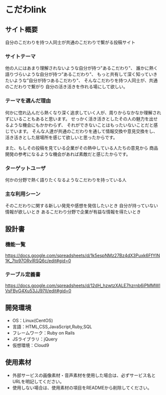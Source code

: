 # こだわlink

## サイト概要
自分のこだわりを持つ人同士が共通のこだわりで繋がる投稿サイト

### サイトテーマ
 他の人にはあまり理解されないような自分が持つ"あるこだわり"、
 誰かに熱く語りづらいような自分が持つ”あるこだわり"、
 もっと共有して深く知っていきたいような”自分が持つあるこだわり"、
 そんなこだわりを持つ人同士が、共通のこだわりで繋がり
 自分の活き活きを作れる場にして欲しい。
 

### テーマを選んだ理由
何かに惚れ込んだら熱くなり深く追求していく人が、周りからなかなか理解されずにいることもあると思います。
せっかく活き活きとしたその人の魅力を出せるような機会にもかかわらず、
それができないことはもったいないことだと感じでいます。
そんな人達が共通のこだわりを通して情報交換や意見交換をし、
活き活きとした居場所を感じて欲しいと思ったからです。

また、もしその投稿を見ている企業がその熱中している人たちの意見から
商品開発の参考になるような機会があれば素敵だと感じたからです。

### ターゲットユーザ
何かの分野で熱く語りたくなるようなこだわりを持っている人

### 主な利用シーン
そのこだわりに関する新しい発見や感想を発信したいとき
自分が持っていない情報が欲しいとき
あるこだわり分野で企業が有益な情報を得たいとき


## 設計書

### 機能一覧
https://docs.google.com/spreadsheets/d/1k5espNMz27Bz4dX3Puxk6FfYIN1K_7to97ORvlRSQ6c/edit#gid=0

### テーブル定義書
https://docs.google.com/spreadsheets/d/12dH_hzwtzXALE7hzrnb6iPMMWlVsFByG4Xu53JJ97II/edit#gid=0
## 開発環境
- OS：Linux(CentOS)
- 言語：HTML,CSS,JavaScript,Ruby,SQL
- フレームワーク：Ruby on Rails
- JSライブラリ：jQuery
- 仮想環境：Cloud9

## 使用素材
- 外部サービスの画像素材・音声素材を使用した場合は、必ずサービス名とURLを明記してください。
- 使用しない場合は、使用素材の項目をREADMEから削除してください。
